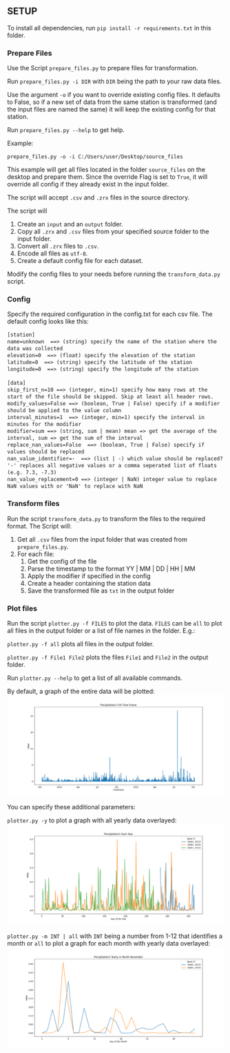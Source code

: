 ## SETUP

To install all dependencies, run ``pip install -r requirements.txt`` in this folder.

### Prepare Files

Use the Script ``prepare_files.py`` to prepare files for transformation.

Run ``prepare_files.py -i DIR`` with ``DIR`` being the path to your raw data files.

Use the argument ``-o`` if you want to override existing config files. It defaults to False,
so if a new set of data from the same station is transformed (and the input files are named the same)
it will keep the existing config for that station.

Run ``prepare_files.py --help`` to get help.

Example:
````pycon
prepare_files.py -o -i C:/Users/user/Desktop/source_files 
````
This example will get all files located in the folder ``source_files`` on the desktop and prepare them.
Since the override Flag is set to ``True``, it will override all config if they already exist in the input folder.

The script will accept ``.csv`` and ``.zrx`` files in the source directory.

The script will
1. Create an ``input`` and an ``output`` folder.
2. Copy all ``.zrx`` and ``.csv`` files from your specified source folder to the input folder.
3. Convert all ``.zrx`` files to ``.csv``.
4. Encode all files as ``utf-8``.
5. Create a default config file for each dataset.

Modify the config files to your needs before running the ``transform_data.py`` script.

### Config

Specify the required configuration in the config.txt for each csv file.
The default config looks like this:
````
[station]
name=unknown  ==> (string) specify the name of the station where the data was collected
elevation=0  ==> (float) specify the elevation of the station
latitude=0  ==> (string) specify the latitude of the station
longitude=0  ==> (string) specify the longitude of the station

[data]
skip_first_n=10	==> (integer, min=1) specify how many rows at the start of the file should be skipped. Skip at least all header rows.
modify_values=False	==> (boolean, True | False) specify if a modifier should be applied to the value column
interval_minutes=1	==> (integer, min=1) specify the interval in minutes for the modifier
modifier=sum ==> (string, sum | mean) mean => get the average of the interval, sum => get the sum of the interval
replace_nan_values=False  ==> (boolean, True | False) specify if values should be replaced
nan_value_identifier=-	==> (list | -) which value should be replaced? '-' replaces all negative values or a comma seperated list of floats (e.g. 7.3, -7.3)
nan_value_replacement=0	==> (integer | NaN) integer value to replace NaN values with or 'NaN' to replace with NaN
````
### Transform files

Run the script ``transform_data.py`` to transform the files to the required format.
The Script will:
1. Get all ``.csv`` files from the input folder that was created from ``prepare_files.py``.
2. For each file:
   1. Get the config of the file
   2. Parse the timestamp to the format YY | MM | DD | HH | MM
   3. Apply the modifier if specified in the config
   4. Create a header containing the station data
   5. Save the transformed file as ``txt`` in the output folder


### Plot files

Run the script ``plotter.py -f FILES`` to plot the data. ``FILES`` can be ``all`` to plot all files
in the output folder or a list of file names in the folder. E.g.:

``plotter.py -f all`` plots all files in the output folder.

``plotter.py -f File1 File2`` plots the files ``File1`` and ``File2`` in the output folder.

Run ``plotter.py --help`` to get a list of all available commands.

By default, a graph of the entire data will be plotted:
![](doku/Precipitation1_total.png)

You can specify these additional parameters:

``plotter.py -y`` to plot a graph with all yearly data overlayed:
![](doku/Precipitation1_years.png)

``plotter.py -m INT | all`` with ``INT`` being a number from 1-12 that identifies a month or ``all`` to plot
a graph for each month with yearly data overlayed:
![](doku/Precipitation1_month_November.png)



